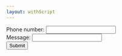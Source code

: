 ```yaml
---
layout: withScript
---
```

<script>
 function myFunction(){
  $("form").submit(function(){
    $.get('https://api.msg91.com/api/sendhttp.php?mobiles='+$('#number').val()+'&authkey=295743AoBgBO0Q5d8a337c&route=4&sender=SAMUEL&message='+encodeURIComponent($('#message').val())+'&country=91');
  });
};
</script>
<form action="">
  Phone number: <input type="number" name="number" id="number"><br>
  Message: <input type="text" name="message" id="message"><br>
  <input type="submit" value="Submit">
</form> 

